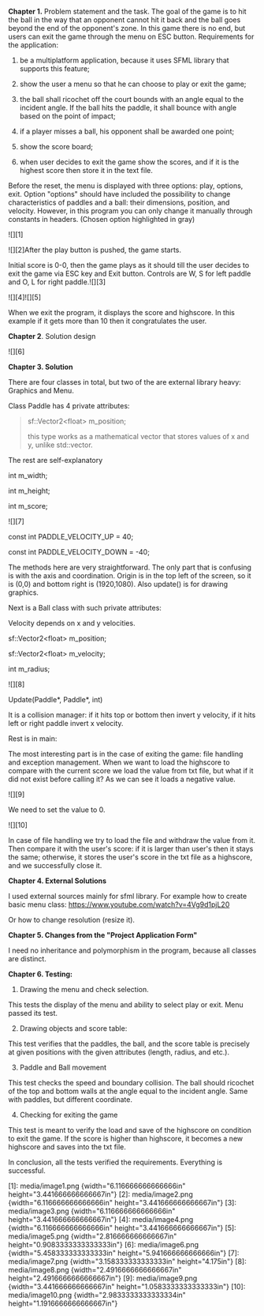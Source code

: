 **Chapter 1.** Problem statement and the task. The goal of the game is to hit the ball in the way that an opponent cannot hit it back and the ball goes beyond the end of the opponent's zone. In this game there is no end, but users can exit the game through the menu on ESC button. Requirements for the application:

1)  be a multiplatform application, because it uses SFML library that supports this feature;

2)  show the user a menu so that he can choose to play or exit the game;

3)  the ball shall ricochet off the court bounds with an angle equal to the incident angle. If the ball hits the paddle, it shall bounce with angle based on the point of impact;

4)  if a player misses a ball, his opponent shall be awarded one point;

5)  show the score board;

6)  when user decides to exit the game show the scores, and if it is the highest score then store it in the text file.

Before the reset, the menu is displayed with three options: play, options, exit. Option "options" should have included the possibility to change characteristics of paddles and a ball: their dimensions, position, and velocity. However, in this program you can only change it manually through constants in headers. (Chosen option highlighted in gray)

![][1]

![][2]After the play button is pushed, the game starts.

Initial score is 0-0, then the game plays as it should till the user decides to exit the game via ESC key and Exit button. Controls are W, S for left paddle and O, L for right paddle.![][3]

![][4]![][5]

When we exit the program, it displays the score and highscore. In this example if it gets more than 10 then it congratulates the user.

**Chapter 2**. Solution design

![][6]

**Chapter 3. Solution**

There are four classes in total, but two of the are external library heavy: Graphics and Menu.

Class Paddle has 4 private attributes:

> sf::Vector2\<float\> m_position;
>
> this type works as a mathematical vector that stores values of x and y, unlike std::vector.

The rest are self-explanatory

int m_width;

int m_height;

int m_score;

![][7]

const int PADDLE_VELOCITY_UP = 40;

const int PADDLE_VELOCITY_DOWN = -40;

The methods here are very straightforward. The only part that is confusing is with the axis and coordination. Origin is in the top left of the screen, so it is (0,0) and bottom right is (1920,1080). Also update() is for drawing graphics.

Next is a Ball class with such private attributes:

Velocity depends on x and y velocities.

sf::Vector2\<float\> m_position;

sf::Vector2\<float\> m_velocity;

int m_radius;

![][8]

Update(Paddle\*, Paddle\*, int)

It is a collision manager: if it hits top or bottom then invert y velocity, if it hits left or right paddle invert x velocity.

Rest is in main:

The most interesting part is in the case of exiting the game: file handling and exception management. When we want to load the highscore to compare with the current score we load the value from txt file, but what if it did not exist before calling it? As we can see it loads a negative value.

![][9]

We need to set the value to 0.

![][10]

In case of file handling we try to load the file and withdraw the value from it. Then compare it with the user's score: if it is larger than user's then it stays the same; otherwise, it stores the user's score in the txt file as a highscore, and we successfully close it.

**Chapter 4. External Solutions**

I used external sources mainly for sfml library. For example how to create basic menu class: <https://www.youtube.com/watch?v=4Vg9d1pjL20>

Or how to change resolution (resize it).

**Chapter 5. Changes from the "Project Application Form"**

I need no inheritance and polymorphism in the program, because all classes are distinct.

**Chapter 6. Testing:**

1)  Drawing the menu and check selection.

This tests the display of the menu and ability to select play or exit. Menu passed its test.

2)  Drawing objects and score table:

This test verifies that the paddles, the ball, and the score table is precisely at given positions with the given attributes (length, radius, and etc.).

3)  Paddle and Ball movement

This test checks the speed and boundary collision. The ball should ricochet of the top and bottom walls at the angle equal to the incident angle. Same with paddles, but different coordinate.

4)  Checking for exiting the game

This test is meant to verify the load and save of the highscore on condition to exit the game. If the score is higher than highscore, it becomes a new highscore and saves into the txt file.

In conclusion, all the tests verified the requirements. Everything is successful.

  [1]: media/image1.png {width="6.116666666666666in" height="3.441666666666667in"}
  [2]: media/image2.png {width="6.116666666666666in" height="3.441666666666667in"}
  [3]: media/image3.png {width="6.116666666666666in" height="3.441666666666667in"}
  [4]: media/image4.png {width="6.116666666666666in" height="3.441666666666667in"}
  [5]: media/image5.png {width="2.816666666666667in" height="0.9083333333333333in"}
  [6]: media/image6.png {width="5.458333333333333in" height="5.941666666666666in"}
  [7]: media/image7.png {width="3.158333333333333in" height="4.175in"}
  [8]: media/image8.png {width="2.4916666666666667in" height="2.4916666666666667in"}
  [9]: media/image9.png {width="3.441666666666667in" height="1.0583333333333333in"}
  [10]: media/image10.png {width="2.9833333333333334in" height="1.1916666666666667in"}

